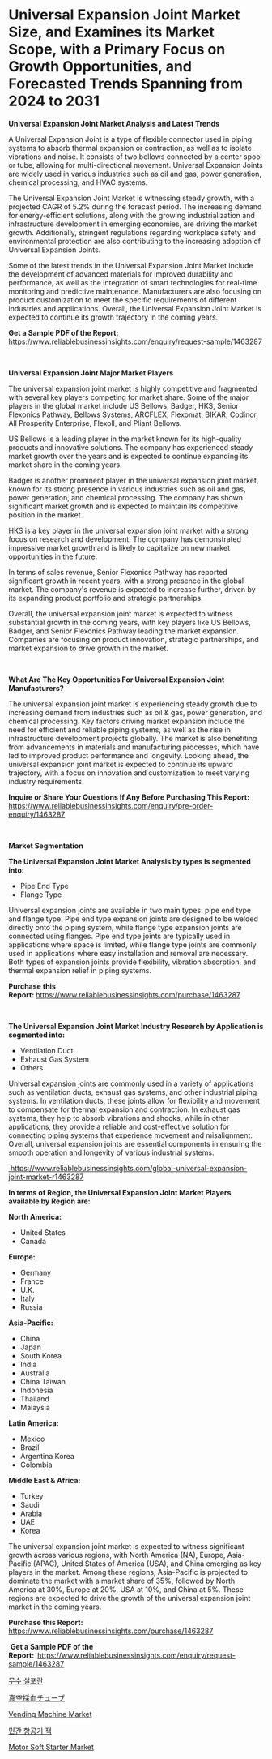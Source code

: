 <p><h1>Universal Expansion Joint Market Size, and Examines its Market Scope, with a Primary Focus on Growth Opportunities, and Forecasted Trends Spanning from 2024 to 2031</h1></p><p><strong>Universal Expansion Joint Market Analysis and Latest Trends</strong></p>
<p><p>A Universal Expansion Joint is a type of flexible connector used in piping systems to absorb thermal expansion or contraction, as well as to isolate vibrations and noise. It consists of two bellows connected by a center spool or tube, allowing for multi-directional movement. Universal Expansion Joints are widely used in various industries such as oil and gas, power generation, chemical processing, and HVAC systems.</p><p>The Universal Expansion Joint Market is witnessing steady growth, with a projected CAGR of 5.2% during the forecast period. The increasing demand for energy-efficient solutions, along with the growing industrialization and infrastructure development in emerging economies, are driving the market growth. Additionally, stringent regulations regarding workplace safety and environmental protection are also contributing to the increasing adoption of Universal Expansion Joints.</p><p>Some of the latest trends in the Universal Expansion Joint Market include the development of advanced materials for improved durability and performance, as well as the integration of smart technologies for real-time monitoring and predictive maintenance. Manufacturers are also focusing on product customization to meet the specific requirements of different industries and applications. Overall, the Universal Expansion Joint Market is expected to continue its growth trajectory in the coming years.</p></p>
<p><strong>Get a Sample PDF of the Report:&nbsp;</strong> <a href="https://www.reliablebusinessinsights.com/enquiry/request-sample/1463287">https://www.reliablebusinessinsights.com/enquiry/request-sample/1463287</a></p>
<p>&nbsp;</p>
<p><strong>Universal Expansion Joint Major Market Players</strong></p>
<p><p>The universal expansion joint market is highly competitive and fragmented with several key players competing for market share. Some of the major players in the global market include US Bellows, Badger, HKS, Senior Flexonics Pathway, Bellows Systems, ARCFLEX, Flexomat, BIKAR, Codinor, All Prosperity Enterprise, Flexoll, and Pliant Bellows.</p><p>US Bellows is a leading player in the market known for its high-quality products and innovative solutions. The company has experienced steady market growth over the years and is expected to continue expanding its market share in the coming years.</p><p>Badger is another prominent player in the universal expansion joint market, known for its strong presence in various industries such as oil and gas, power generation, and chemical processing. The company has shown significant market growth and is expected to maintain its competitive position in the market.</p><p>HKS is a key player in the universal expansion joint market with a strong focus on research and development. The company has demonstrated impressive market growth and is likely to capitalize on new market opportunities in the future.</p><p>In terms of sales revenue, Senior Flexonics Pathway has reported significant growth in recent years, with a strong presence in the global market. The company's revenue is expected to increase further, driven by its expanding product portfolio and strategic partnerships.</p><p>Overall, the universal expansion joint market is expected to witness substantial growth in the coming years, with key players like US Bellows, Badger, and Senior Flexonics Pathway leading the market expansion. Companies are focusing on product innovation, strategic partnerships, and market expansion to drive growth in the market.</p></p>
<p>&nbsp;</p>
<p><strong>What Are The Key Opportunities For Universal Expansion Joint Manufacturers?</strong></p>
<p><p>The universal expansion joint market is experiencing steady growth due to increasing demand from industries such as oil & gas, power generation, and chemical processing. Key factors driving market expansion include the need for efficient and reliable piping systems, as well as the rise in infrastructure development projects globally. The market is also benefiting from advancements in materials and manufacturing processes, which have led to improved product performance and longevity. Looking ahead, the universal expansion joint market is expected to continue its upward trajectory, with a focus on innovation and customization to meet varying industry requirements.</p></p>
<p><strong>Inquire or Share Your Questions If Any Before Purchasing This Report:</strong> <a href="https://www.reliablebusinessinsights.com/enquiry/pre-order-enquiry/1463287">https://www.reliablebusinessinsights.com/enquiry/pre-order-enquiry/1463287</a></p>
<p>&nbsp;</p>
<p><strong>Market Segmentation</strong></p>
<p><strong>The Universal Expansion Joint Market Analysis by types is segmented into:</strong></p>
<p><ul><li>Pipe End Type</li><li>Flange Type</li></ul></p>
<p><p>Universal expansion joints are available in two main types: pipe end type and flange type. Pipe end type expansion joints are designed to be welded directly onto the piping system, while flange type expansion joints are connected using flanges. Pipe end type joints are typically used in applications where space is limited, while flange type joints are commonly used in applications where easy installation and removal are necessary. Both types of expansion joints provide flexibility, vibration absorption, and thermal expansion relief in piping systems.</p></p>
<p><strong>Purchase this Report:&nbsp;</strong><a href="https://www.reliablebusinessinsights.com/purchase/1463287">https://www.reliablebusinessinsights.com/purchase/1463287</a></p>
<p>&nbsp;</p>
<p><strong>The Universal Expansion Joint Market Industry Research by Application is segmented into:</strong></p>
<p><ul><li>Ventilation Duct</li><li>Exhaust Gas System</li><li>Others</li></ul></p>
<p><p>Universal expansion joints are commonly used in a variety of applications such as ventilation ducts, exhaust gas systems, and other industrial piping systems. In ventilation ducts, these joints allow for flexibility and movement to compensate for thermal expansion and contraction. In exhaust gas systems, they help to absorb vibrations and shocks, while in other applications, they provide a reliable and cost-effective solution for connecting piping systems that experience movement and misalignment. Overall, universal expansion joints are essential components in ensuring the smooth operation and longevity of various industrial systems.</p></p>
<p><a href="https://www.reliablebusinessinsights.com/global-universal-expansion-joint-market-r1463287">&nbsp;https://www.reliablebusinessinsights.com/global-universal-expansion-joint-market-r1463287</a></p>
<p><strong>In terms of Region, the Universal Expansion Joint Market Players available by Region are:</strong></p>
<p>
    <p> <strong> North America: </strong>
        <ul>
            <li>United States</li>
            <li>Canada</li>
        </ul>
        </p> 
    <p> <strong> Europe: </strong>
        <ul>
            <li>Germany</li>
            <li>France</li>
            <li>U.K.</li>
            <li>Italy</li>
            <li>Russia</li>
        </ul>
        </p> 
    <p> <strong> Asia-Pacific: </strong>
        <ul>
            <li>China</li>
            <li>Japan</li>
            <li>South Korea</li>
            <li>India</li>
            <li>Australia</li>
            <li>China Taiwan</li>
            <li>Indonesia</li>
            <li>Thailand</li>
            <li>Malaysia</li>
        </ul>
        </p> 
    <p> <strong> Latin America: </strong>
        <ul>
            <li>Mexico</li>
            <li>Brazil</li>
            <li>Argentina Korea</li>
            <li>Colombia</li>
        </ul>
        </p> 
    <p> <strong> Middle East & Africa: </strong>
        <ul>
            <li>Turkey</li>
            <li>Saudi</li>
            <li>Arabia</li>
            <li>UAE</li>
            <li>Korea</li>
        </ul>
    </p>
    </p>
<p><p>The universal expansion joint market is expected to witness significant growth across various regions, with North America (NA), Europe, Asia-Pacific (APAC), United States of America (USA), and China emerging as key players in the market. Among these regions, Asia-Pacific is projected to dominate the market with a market share of 35%, followed by North America at 30%, Europe at 20%, USA at 10%, and China at 5%. These regions are expected to drive the growth of the universal expansion joint market in the coming years.</p></p>
<p><strong>Purchase this Report: </strong><a href="https://www.reliablebusinessinsights.com/purchase/1463287">https://www.reliablebusinessinsights.com/purchase/1463287</a></p>
<p>&nbsp;<strong>Get a Sample PDF of the Report:&nbsp;&nbsp;</strong><a href="https://www.reliablebusinessinsights.com/enquiry/request-sample/1463287">https://www.reliablebusinessinsights.com/enquiry/request-sample/1463287</a></p>
<p><strong></strong></p>
<p><p><a href="https://medium.com/@howaoole34545/%EA%B5%AD%EC%A0%9C-%ED%99%A9%ED%99%94-%EC%82%B0%ED%99%94%EC%A0%9C-%EC%8B%9C%EC%9E%A5%EC%9D%98-%EC%A2%85%ED%95%A9%EC%A0%81%EC%9D%B8-%EB%B6%84%EC%84%9D-%EC%84%B1%EC%9E%A5-%EB%8F%99%ED%96%A5-%EB%B0%8F-%EC%8B%9C%EC%9E%A5-%EC%98%88%EC%B8%A1-2024-2031-f5e6db42dc36">무수 설포란</a></p><p><a href="https://github.com/DayanaRunolfsdottir/Market-Research-Report-List-1/blob/main/9217784156194.md">真空採血チューブ</a></p><p><a href="https://github.com/tamvrosiya/Market-Research-Report-List-4/blob/main/vending-machine-market.md">Vending Machine Market</a></p><p><a href="https://medium.com/@lucianmaluan2022/2024%EB%85%84%EB%B6%80%ED%84%B0-2031%EB%85%84%EA%B9%8C%EC%A7%80-%ED%95%98%EB%8A%94-%EB%8F%99%EC%95%88-%EC%8B%9C%EB%AF%BC-%ED%95%AD%EA%B3%B5%EA%B8%B0-%EC%9E%AD-%EC%8B%9C%EC%9E%A5%EC%97%90%EC%84%9C-%EB%96%A0%EC%98%A4%EB%A5%B4%EB%8A%94-%ED%8A%B8%EB%A0%8C%EB%93%9C-%EA%B8%80%EB%A1%9C%EB%B2%8C-%EC%A0%84%EB%A7%9D%EA%B3%BC-%EB%AF%B8%EB%9E%98-%EC%A0%84%EB%A7%9D-bfe8b9218666">민간 항공기 잭</a></p><p><a href="https://github.com/pizolina/Market-Research-Report-List-5/blob/main/motor-soft-starter-market.md">Motor Soft Starter Market</a></p></p>
